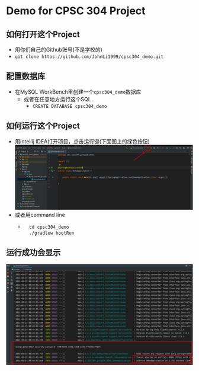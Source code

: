 # Demo for CPSC 304 Project

## 如何打开这个Project
- 用你们自己的Github账号(不是学校的)
- `git clone https://github.com/JohnLi1999/cpsc304_demo.git`

## 配置数据库
- 在MySQL WorkBench里创建一个`cpsc304_demo`数据库
    - 或者在任意地方运行这个SQL
        - `CREATE DATABASE cpsc304_demo`

## 如何运行这个Project
- 用intellij IDEA打开项目，点击运行键(下面图上的绿色按钮)
    ![Run](img/run.png)
- 或者用command line
    - ```
        cd cpsc304_demo
        ./gradlew bootRun 
      ```
      
## 运行成功会显示
![Succes](img/success.png)